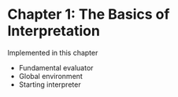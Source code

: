 # Chapter 1: The Basics of Interpretation

Implemented in this chapter

- Fundamental evaluator
- Global environment
- Starting interpreter
